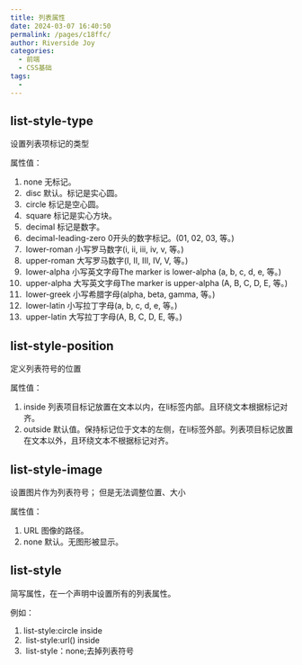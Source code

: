 ```yaml
---
title: 列表属性
date: 2024-03-07 16:40:50
permalink: /pages/c18ffc/
author: Riverside Joy
categories:
  - 前端
  - CSS基础
tags:
  - 
---
```

## list-style-type

设置列表项标记的类型

  属性值：

1. none	无标记。
2. ​    disc	默认。标记是实心圆。
3. ​    circle	标记是空心圆。
4. ​    square	标记是实心方块。
5. ​    decimal	标记是数字。
6. ​    decimal-leading-zero	0开头的数字标记。(01, 02, 03, 等。)
7. ​    lower-roman	小写罗马数字(i, ii, iii, iv, v, 等。)
8. ​    upper-roman	大写罗马数字(I, II, III, IV, V, 等。)
9. ​    lower-alpha	小写英文字母The marker is lower-alpha (a, b, c, d, e, 等。)
10. ​    upper-alpha	大写英文字母The marker is upper-alpha (A, B, C, D, E, 等。)
11. ​    lower-greek	小写希腊字母(alpha, beta, gamma, 等。)
12. ​    lower-latin	小写拉丁字母(a, b, c, d, e, 等。)
13. ​    upper-latin	大写拉丁字母(A, B, C, D, E, 等。)

## list-style-position

定义列表符号的位置

  属性值：

1. inside	列表项目标记放置在文本以内，在li标签内部。且环绕文本根据标记对齐。
2. outside	默认值。保持标记位于文本的左侧，在li标签外部。列表项目标记放置在文本以外，且环绕文本不根据标记对齐。

## list-style-image

设置图片作为列表符号； 但是无法调整位置、大小

  属性值：

1. URL	图像的路径。
2. none	默认。无图形被显示。

## list-style

简写属性，在一个声明中设置所有的列表属性。

例如：

1. list-style:circle inside
2. ​     list-style:url() inside
3. ​     list-style：none;去掉列表符号